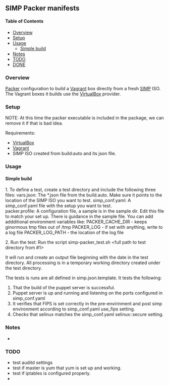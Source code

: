 ## SIMP Packer manifests

#### Table of Contents

* [Overview](#overview)
* [Setup](#setup)
* [Usage](#usage)
	* [Simple build](#simple-build)
* [Notes](#notes)
* [TODO](#todo)
* [DONE](#done)

### Overview

[Packer](https://packer.io) configuration to build a [Vagrant](https://www.vagrantup.com/) box directly from a fresh [SIMP](https://github.com/NationalSecurityAgency/SIMP) ISO. The Vagrant boxes it builds use the [VirtualBox](https://www.virtualbox.org/wiki/Downloads) provider.


### Setup
NOTE:  At this time the packer executable is included in the package, we can remove it if that is bad idea.

Requirements:
  - [VirtualBox](https://www.virtualbox.org/wiki/Downloads)
  - [Vagrant](https://www.vagrantup.com/downloads.html)
  - SIMP ISO created from build:auto and its json file.

### Usage
#### Simple build
1\. To define a test, create a test directory and include the following three files:
      vars.json:  The *.json file from the build.auto.  Make sure it points to the 
           location of the SIMP ISO you want to test.
      simp_conf.yaml:  A simp_conf.yaml file with the setup you want to test.  
      packer.profile:  A configuration file, a sample is in the sample dir.  Edit
           this file to match your set up.  There is guidance in the sample file.
           You can add addditional environment variables like:
	   PACKER_CACHE_DIR - keeps ginormous tmp files out of /tmp
	   PACKER_LOG       - if set with anything, write to a log file
           PACKER_LOG_PATH  - the location of the log file

2\. Run the test: Run the script simp-packer_test.sh <full path to test directory from #1>

It will run and create an output file beginning with the date in the test directory.
All processing is in a temporary working directory created under the test directory.

The tests is runs are all defined in simp.json.template.  It tests the following:
1) That the build of the puppet server is successful.
2) Puppet server is up and running and listening on the ports configured in simp_conf.yaml
3) It verifies that FIPS is set correctly in the pre-envirinment and post simp environment according to simp_conf.yaml use_fips setting.
4) Checks that selinux matches the simp_conf.yaml selinux::secure setting.
 

### Notes
- 

### TODO
- test auditd settings
- test if master is yum that yum is set up and working.
- test if iptables is configured properly.
- 
